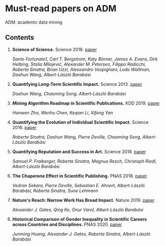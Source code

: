 # Must-read papers on ADM
 ADM: academic data mining

## Contents

1. **Science of Science.** Science 2018. [paper](https://science.sciencemag.org/content/359/6379/eaao0185)

   *Santo Fortunato1, Carl T. Bergstrom, Katy Börner, James A. Evans, Dirk Helbing, Staša Milojević, Alexander M. Petersen, Filippo Radicchi, Roberta Sinatra, Brian Uzzi, Alessandro Vespignani, Ludo Waltman, Dashun Wang, Albert-László Barabási*

1. **Quantifying Long-Term Scientific Impact.** Science 2013. [paper](https://science.sciencemag.org/content/342/6154/127)

   *Dashun Wang, Chaoming Song, Albert-László Barabási*

1. **Mining Algorithm Roadmap in Scientific Publications.** KDD 2019. [paper](https://dl.acm.org/doi/pdf/10.1145/3292500.3330913)

   *Hanwen Zha, Wenhu Chen, Keqian Li, Xifeng Yan*

1. **Quantifying the Evolution of Individual Scientific Impact.** Science 2016. [paper](https://science.sciencemag.org/content/354/6312/aaf5239)

   *Roberta Sinatra, Dashun Wang, Pierre Deville, Chaoming Song, Albert-László Barabási*

1. **Quantifying Reputation and Success in Art.** Science 2018. [paper](https://science.sciencemag.org/content/362/6416/825)

   *Samuel P. Fraiberger, Roberta Sinatra, Magnus Resch, Christoph Riedl, Albert-László Barabási*

1. **The Chaperone Effect in Scientific Publishing.** PNAS 2018. [paper](https://barabasi.com/f/990.pdf)

   *Vedran Sekara, Pierre Deville, Sebastian E. Ahnert, Albert-László Barabási, Roberta Sinatra, Sune Lehmann*

1. **Nature's Reach: Narrow Work Has Broad Impact.** Nature 2019. [paper](https://www.nature.com/articles/d41586-019-03308-7)

   *Alexander J. Gates, Qing Ke, Onur Varol, Albert-László Barabási*

1. **Historical Comparison of Gender Inequality in Scientific Careers across Countries and Disciplines.** PNAS 2020. [paper](https://www.pnas.org/content/117/9/4609)

   *Junming Huang, Alexander J. Gates, Roberta Sinatra, Albert-László Barabási*